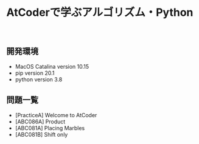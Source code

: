 AtCoderで学ぶアルゴリズム・Python
====
　
## 開発環境  
- MacOS Catalina version 10.15  
- pip version 20.1
- python version 3.8 

## 問題一覧
- [PracticeA] Welcome to AtCoder  
- [ABC086A] Product 
- [ABC081A] Placing Marbles  
- [ABC081B] Shift only   
